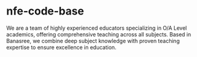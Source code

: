 # nfe-code-base

We are a team of highly experienced educators specializing in O/A Level academics, offering comprehensive teaching across all subjects. Based in Banasree, we combine deep subject knowledge with proven teaching expertise to ensure excellence in education.
